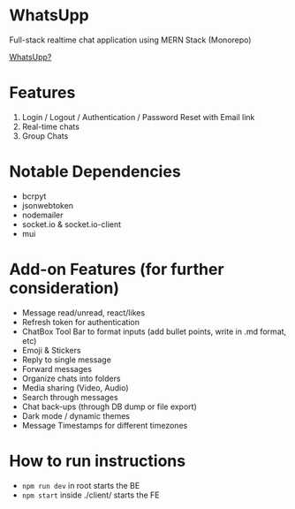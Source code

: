 # WhatsUpp
Full-stack realtime chat application using MERN Stack (Monorepo)

[WhatsUpp?](https://whats-upp.herokuapp.com/)

# Features
1. Login / Logout / Authentication / Password Reset with Email link 
2. Real-time chats
3. Group Chats

# Notable Dependencies
- bcrpyt
- jsonwebtoken
- nodemailer
- socket.io & socket.io-client
- mui

# Add-on Features (for further consideration)
- Message read/unread, react/likes
- Refresh token for authentication
- ChatBox Tool Bar to format inputs (add bullet points, write in .md format, etc)
- Emoji & Stickers
- Reply to single message
- Forward messages
- Organize chats into folders
- Media sharing (Video, Audio)
- Search through messages
- Chat back-ups (through DB dump or file export)
- Dark mode / dynamic themes
- Message Timestamps for different timezones

# How to run instructions
- `npm run dev` in root starts the BE
- `npm start` inside ./client/ starts the FE